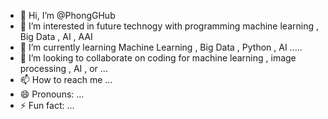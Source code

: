 - 👋 Hi, I’m @PhongGHub
- 👀 I’m interested in future technogy with programming machine learning , Big Data , AI , AAI
- 🌱 I’m currently learning Machine Learning , Big Data , Python , AI .....
- 💞️ I’m looking to collaborate on coding for machine learning , image processing , AI , or ...
- 📫 How to reach me ...
- 😄 Pronouns: ...
- ⚡ Fun fact: ...

<!---
PhongGHub/PhongGHub is a ✨ special ✨ repository because its `README.md` (this file) appears on your GitHub profile.
You can click the Preview link to take a look at your changes.
--->
